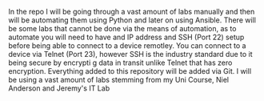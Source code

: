In the repo I will be going through a vast amount of labs manually and then will be automating them using Python and later on using Ansible.
There will be some labs that cannot be done via the means of automation, as to automate you will need to have and IP address and SSH (Port 22) setup before being able to connect to a device remotley. You can connect to a device via Telnet (Port 23), however SSH is the industry standard due to it being secure by encrypti g data in transit unlike Telnet that has zero encryption.
Everything added to this repository will be added via Git.
I will be using a vast amount of labs stemming from my Uni Course, Niel Anderson and Jeremy's IT Lab
